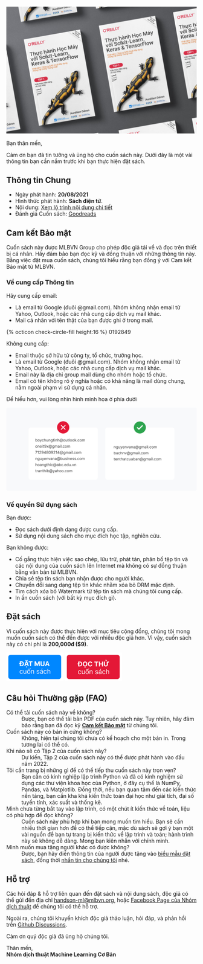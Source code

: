 ![](/assets/img/cover.jpg)

Bạn thân mến,

Cảm ơn bạn đã tin tưởng và ủng hộ cho cuốn sách này. 
Dưới đây là một vài thông tin bạn cần nắm trước khi bạn thực hiện đặt sách.

## Thông tin Chung

* Ngày phát hành: **20/08/2021**
* Hình thức phát hành: **Sách điện tử**.
* Nội dung: [Xem lộ trình nội dung chi tiết](./roadmap.html)
* Đánh giá Cuốn sách: [Goodreads](https://www.goodreads.com/book/show/58798645)

## Cam kết Bảo mật
Cuốn sách này được MLBVN Group cho phép độc giả tải về và đọc trên thiết bị cá nhân.
Hãy đảm bảo bạn đọc kỹ và đồng thuận với những thông tin này. Bằng việc đặt mua cuốn sách, 
chúng tôi hiểu rằng bạn đồng ý với Cam kết Bảo mật từ MLBVN.

### Về cung cấp Thông tin
Hãy cung cấp email:
* Là email từ Google (đuôi @gmail.com). Nhóm không nhận email từ Yahoo, Outlook, 
hoặc các nhà cung cấp dịch vụ mail khác.
* Mail cá nhân với tên thật của bạn được ghi ở trong mail.

{% octicon check-circle-fill height:16 %} 0192849

Không cung cấp:
* Email thuộc sở hữu từ công ty, tổ chức, trường học.
* Là email từ Google (đuôi @gmail.com). Nhóm không nhận email từ Yahoo, Outlook, 
hoặc các nhà cung cấp dịch vụ mail khác.
* Email này là địa chỉ group mail dùng cho nhóm hoặc tổ chức.
* Email có tên không rõ ý nghĩa hoặc có khả năng là mail dùng chung, 
nằm ngoài phạm vi sử dụng cá nhân.

Để hiểu hơn, vui lòng nhìn hình minh họa ở phía dưới

![](/assets/img/valid-mail.png)

### Về quyền Sử dụng sách
Bạn được:
* Đọc sách dưới định dạng được cung cấp.
* Sử dụng nội dung sách cho mục đích học tập, nghiên cứu.

Bạn không được:
* Cố gắng thực hiện việc sao chép, lữu trữ, phát tán, phân bổ tệp tin và các nội dung 
của cuốn sách lên Internet mà không có sự đồng thuận bằng văn bản từ MLBVN.
* Chia sẻ tệp tin sách bạn nhận được cho người khác.
* Chuyển đổi sang dạng tệp tin khác nhằm xóa bỏ DRM mặc định.
* Tìm cách xóa bỏ Watermark từ tệp tin sách mà chúng tôi cung cấp.
* In ấn cuốn sách (với bất kỳ mục đích gì).

## Đặt sách

Vì cuốn sách này được thực hiện với mục tiêu cộng đồng, chúng tôi mong muốn cuốn sách 
có thể đến được với nhiều độc giả hơn. Vì vậy, cuốn sách này có chi phí là **200,000đ ($9)**.

<a href="./form.html"><img src="./assets/img/order-b.png" width="30%"/></a>
<a href="https://drive.google.com/file/d/1y-jjYf_KNPS2DNqjqUmcZjhwUTmEqBKQ/view?usp=sharing">
<img src="./assets/img/sample-b.png" width="30%"/></a>

## Câu hỏi Thường gặp (FAQ)

<dl>
<dt>Có thể tải cuốn sách này về không?</dt>
<dd>Được, bạn có thể tải bản PDF của cuốn sách này. Tuy nhiên, hãy đảm bảo rằng bạn đã đọc kỹ 
<b><a href="#cam-ket-bao-mat">Cam kết Bảo mật</a></b> từ chúng tôi.</dd>
<dt>Cuốn sách này có bản in cứng không?</dt>
<dd>Không, hiện tại chúng tôi chưa có kế hoạch cho một bản in. Trong tương lai có thể có.</dd>
<dt>Khi nào sẽ có Tập 2 của cuốn sách này?</dt>
<dd>Dự kiến, Tập 2 của cuốn sách này có thể được phát hành vào đầu năm 2022.</dd>
<dt>Tôi cần trang bị những gì để có thể tiếp thu cuốn sách này trọn vẹn?</dt>
<dd>Bạn cần có kinh nghiệp lập trình Python và đã có kinh nghiệm sử dụng các thư viện khoa học của Python,
ở đây cụ thể là NumPy, Pandas, và Matplotlib. Đồng thời, nếu bạn  quan tâm đến các kiến thức nền tảng, 
bạn cần kha khá kiến thức toán đại học như giải tích, đại số tuyến tính, xác suất và thống kê.</dd>
<dt>Mình chưa từng bắt tay vào lập trình, có một chút ít kiến thức về toán, liệu có phù hợp để đọc không?</dt>
<dd>Cuốn sách này phù hợp khi bạn mong muốn tìm hiểu. Bạn sẽ cần nhiều thời gian hơn để có thể tiếp cận,
mặc dù sách sẽ gợi ý bạn một vài nguồn để bạn tự trang bị kiến thức về lập trình và toán; 
hành trình này sẽ không dễ dàng. Mong bạn kiên nhẫn với chính mình.</dd>
<dt>Mình muốn mua tặng người khác có được không?</dt>
<dd>Được, bạn hãy điền thông tin của người được tặng vào <a href="#dat-sach">biểu mẫu đặt sách</a>, 
đồng thời <a href="https://fb.com/mlbvn.group/">nhắn tin cho chúng tôi</a> nhé.</dd>
</dl>

## Hỗ trợ

Các hỏi đáp & hỗ trợ liên quan đến đặt sách và nội dung sách, độc giả có thể gửi đến 
địa chỉ [handson-ml@mlbvn.org](mailto:handson-ml@mlbvn.org), 
hoặc [Facebook Page của Nhóm dịch thuật](https://fb.com/mlbvn.group/) để chúng tôi có thể hỗ trợ.

Ngoài ra, chúng tôi khuyến khích độc giả thảo luận, hỏi đáp, 
và phản hồi trên [Github Discussions](https://github.com/mlbvn/handson-ml2-vn/discussions).

Cảm ơn quý độc giả đã ủng hộ chúng tôi.

Thân mến,<br/>
**Nhóm dịch thuật Machine Learning Cơ Bản**
